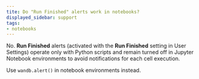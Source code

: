 ```yaml
---
tite: Do "Run Finished" alerts work in notebooks?
displayed_sidebar: support
tags:
- notebooks
---
```

No. **Run Finished** alerts (activated with the **Run Finished** setting in User Settings) operate only with Python scripts and remain turned off in Jupyter Notebook environments to avoid notifications for each cell execution. 

Use `wandb.alert()` in notebook environments instead.